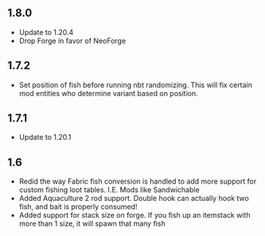 ## 1.8.0
- Update to 1.20.4
- Drop Forge in favor of NeoForge

## 1.7.2
- Set position of fish before running nbt randomizing. This will fix certain mod entities who determine variant based on position.

## 1.7.1
- Update to 1.20.1

## 1.6
- Redid the way Fabric fish conversion is handled to add more support for custom fishing loot tables. I.E. Mods like Sandwichable
- Added Aquaculture 2 rod support. Double hook can actually hook two fish, and bait is properly consumed!
- Added support for stack size on forge. If you fish up an itemstack with more than 1 size, it will spawn that many fish